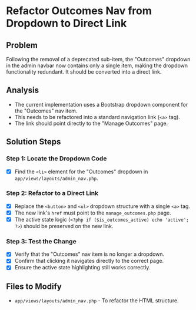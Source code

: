# Refactor Outcomes Nav from Dropdown to Direct Link

## Problem
Following the removal of a deprecated sub-item, the "Outcomes" dropdown in the admin navbar now contains only a single item, making the dropdown functionality redundant. It should be converted into a direct link.

## Analysis
- The current implementation uses a Bootstrap dropdown component for the "Outcomes" nav item.
- This needs to be refactored into a standard navigation link (`<a>` tag).
- The link should point directly to the "Manage Outcomes" page.

## Solution Steps

### Step 1: Locate the Dropdown Code
- [x] Find the `<li>` element for the "Outcomes" dropdown in `app/views/layouts/admin_nav.php`.

### Step 2: Refactor to a Direct Link
- [x] Replace the `<button>` and `<ul>` dropdown structure with a single `<a>` tag.
- [x] The new link's `href` must point to the `manage_outcomes.php` page.
- [x] The active state logic (`<?php if ($is_outcomes_active) echo 'active'; ?>`) should be preserved on the new link.

### Step 3: Test the Change
- [x] Verify that the "Outcomes" nav item is no longer a dropdown.
- [x] Confirm that clicking it navigates directly to the correct page.
- [x] Ensure the active state highlighting still works correctly.

## Files to Modify
- `app/views/layouts/admin_nav.php` - To refactor the HTML structure.
